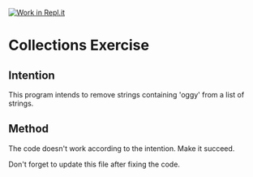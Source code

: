 [![Work in Repl.it](https://classroom.github.com/assets/work-in-replit-14baed9a392b3a25080506f3b7b6d57f295ec2978f6f33ec97e36a161684cbe9.svg)](https://classroom.github.com/online_ide?assignment_repo_id=2970797&assignment_repo_type=AssignmentRepo)
# Collections Exercise

## Intention

This program intends to remove strings containing 'oggy' from a list of strings.

## Method

The code doesn't work according to the intention. Make it succeed.

Don't forget to update this file after fixing the code.
